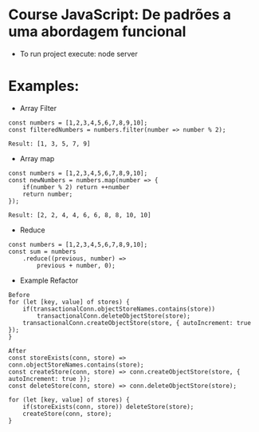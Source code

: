 # Course JavaScript: De padrões a uma abordagem funcional

* To run project execute: node server

# Examples:

* Array Filter
```
const numbers = [1,2,3,4,5,6,7,8,9,10];
const filteredNumbers = numbers.filter(number => number % 2);

Result: [1, 3, 5, 7, 9]
```

* Array map
```
const numbers = [1,2,3,4,5,6,7,8,9,10];
const newNumbers = numbers.map(number => {
    if(number % 2) return ++number
    return number;
});

Result: [2, 2, 4, 4, 6, 6, 8, 8, 10, 10]
```

* Reduce
```
const numbers = [1,2,3,4,5,6,7,8,9,10];
const sum = numbers
    .reduce((previous, number) => 
        previous + number, 0);
```

* Example Refactor 
```
Before
for (let [key, value] of stores) {
    if(transactionalConn.objectStoreNames.contains(store)) 
        transactionalConn.deleteObjectStore(store);
    transactionalConn.createObjectStore(store, { autoIncrement: true });
}

After
const storeExists(conn, store) => conn.objectStoreNames.contains(store);
const createStore(conn, store) => conn.createObjectStore(store, { autoIncrement: true });
const deleteStore(conn, store) => conn.deleteObjectStore(store);

for (let [key, value] of stores) {
    if(storeExists(conn, store)) deleteStore(store);
    createStore(conn, store);
}
```